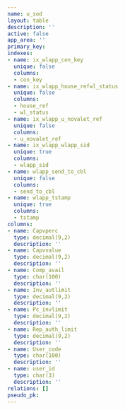 ```yaml
---
name: u_sod
layout: table
description: ''
active: false
app_area: ''
primary_key: 
indexes:
- name: ix_wlapp_con_key
  unique: false
  columns:
  - con_key
- name: ix_wlapp_house_refwl_status
  unique: false
  columns:
  - house_ref
  - wl_status
- name: ix_wlapp_u_novalet_ref
  unique: false
  columns:
  - u_novalet_ref
- name: ix_wlapp_wlapp_sid
  unique: true
  columns:
  - wlapp_sid
- name: wlapp_send_to_cbl
  unique: false
  columns:
  - send_to_cbl
- name: wlapp_tstamp
  unique: true
  columns:
  - tstamp
columns:
- name: Capvperc
  type: decimal(9,2)
  description: ''
- name: Capvvalue
  type: decimal(9,2)
  description: ''
- name: Comp_avail
  type: char(100)
  description: ''
- name: Inv_autlimit
  type: decimal(9,2)
  description: ''
- name: Pc_invlimit
  type: decimal(9,2)
  description: ''
- name: Rep_auth_limit
  type: decimal(9,2)
  description: ''
- name: User_code
  type: char(100)
  description: ''
- name: user_id
  type: char(3)
  description: ''
relations: []
pseudo_pk: 
---
```


